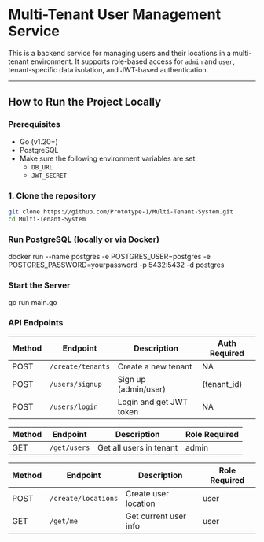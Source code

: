 # Multi-Tenant User Management Service

This is a backend service for managing users and their locations in a multi-tenant environment. It supports role-based access for `admin` and `user`, tenant-specific data isolation, and JWT-based authentication.

---

##  How to Run the Project Locally

### Prerequisites

- Go (v1.20+)
- PostgreSQL
- Make sure the following environment variables are set:
  - `DB_URL`
  - `JWT_SECRET`

### 1. Clone the repository

```bash
git clone https://github.com/Prototype-1/Multi-Tenant-System.git
cd Multi-Tenant-System
```

### Run PostgreSQL (locally or via Docker)

docker run --name postgres -e POSTGRES_USER=postgres -e POSTGRES_PASSWORD=yourpassword -p 5432:5432 -d postgres


### Start the Server

go run main.go



### API Endpoints

| Method | Endpoint          | Description             | Auth Required           |
| ------ | ----------------- | ----------------------- | -----------------------|
| POST   | `/create/tenants` | Create a new tenant     | NA                       |
| POST   | `/users/signup`   | Sign up (admin/user)    | (tenant_id)           |
| POST   | `/users/login`    | Login and get JWT token | NA                      |

| Method | Endpoint     | Description             | Role Required |
| ------ | ------------ | ----------------------- | ------------- |
| GET    | `/get/users` | Get all users in tenant | admin         |

| Method | Endpoint            | Description           | Role Required |
| ------ | ------------------- | --------------------- | ------------- |
| POST   | `/create/locations` | Create user location  | user          |
| GET    | `/get/me`           | Get current user info | user          |

